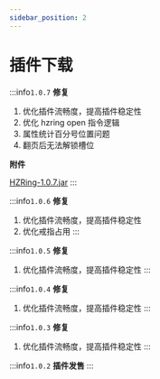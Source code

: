 ```yaml
---
sidebar_position: 2
---
```


# 插件下载

:::info`1.0.7`
**修复**

1. 优化插件流畅度，提高插件稳定性
2. 优化 hzring open 指令逻辑
3. 属性统计百分号位置问题
4. 翻页后无法解锁槽位

**附件**

[HZRing-1.0.7.jar](files/HZRing-1.0.7.jar)
:::

:::info`1.0.6`
**修复**

1. 优化插件流畅度，提高插件稳定性
2. 优化戒指占用
   :::

:::info`1.0.5`
**修复**

1. 优化插件流畅度，提高插件稳定性
   :::

:::info`1.0.4`
**修复**

1. 优化插件流畅度，提高插件稳定性
   :::

:::info`1.0.3`
**修复**

1. 优化插件流畅度，提高插件稳定性
   :::

:::info`1.0.2`
**插件发售**
:::
